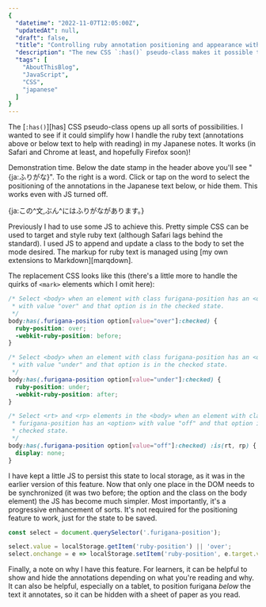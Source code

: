 ```yaml
---
{
  "datetime": "2022-11-07T12:05:00Z",
  "updatedAt": null,
  "draft": false,
  "title": "Controlling ruby annotation positioning and appearance with pure CSS and a select box",
  "description": "The new CSS `:has()` pseudo-class makes it possible to hide, or position furigana (ruby text) above or below with no JS involved. Previously I needed a little JS to add or remove a class to the body element. Some JS is still needed to persist the preference, but it simplifies down to just a few lines.",
  "tags": [
    "AboutThisBlog",
    "JavaScript",
    "CSS",
    "japanese"
  ]
}
---
```

The [`:has()`][has] CSS pseudo-class opens up all sorts of possibilities. I
wanted to see if it could simplify how I handle the ruby text (annotations above
or below text to help with reading) in my Japanese notes. It works (in Safari
and Chrome at least, and hopefully Firefox soon)!

Demonstration time. Below the date stamp in the header above you'll see
"{ja:ふりがな}". To the right is a word. Click or tap on the word to select the
positioning of the annotations in the Japanese text below, or hide them. This
works even with JS turned off.

{ja:この^文,ぶん^にはふりがながあります。}

Previously I had to use some JS to achieve this. Pretty simple CSS can be used
to target and style ruby text (although Safari lags behind the standard). I used
JS to append and update a class to the body to set the mode desired. The markup
for ruby text is managed using [my own extensions to Markdown][marqdown].

The replacement CSS looks like this (there's a little more to handle the quirks
of `<mark>` elements which I omit here):

```css
/* Select <body> when an element with class furigana-position has an <option>
 * with value "over" and that option is in the checked state.
 */
body:has(.furigana-position option[value="over"]:checked) {
  ruby-position: over;
  -webkit-ruby-position: before;
}

/* Select <body> when an element with class furigana-position has an <option>
 * with value "under" and that option is in the checked state.
 */
body:has(.furigana-position option[value="under"]:checked) {
  ruby-position: under;
  -webkit-ruby-position: after;
}

/* Select <rt> and <rp> elements in the <body> when an element with class
 * furigana-position has an <option> with value "off" and that option is in the
 * checked state.
 */
body:has(.furigana-position option[value="off"]:checked) :is(rt, rp) {
  display: none;
}
```

I have kept a little JS to persist this state to local storage, as it was in the
earlier version of this feature. Now that only one place in the DOM needs to be
synchronized (it was two before; the option and the class on the body element)
the JS has become much simpler. Most importantly, it's a progressive enhancement
of sorts. It's not required for the positioning feature to work, just for the
state to be saved.

```javascript
const select = document.querySelector('.furigana-position');

select.value = localStorage.getItem('ruby-position') || 'over';
select.onchange = e => localStorage.setItem('ruby-position', e.target.value);
```

Finally, a note on why I have this feature. For learners, it can be helpful to
show and hide the annotations depending on what you're reading and why. It can
also be helpful, especially on a tablet, to position furigana _below_ the text
it annotates, so it can be hidden with a sheet of paper as you read.
